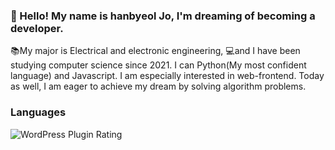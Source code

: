 ### 👋 Hello! My name is hanbyeol Jo, I'm dreaming of becoming a developer.

📚My major is Electrical and electronic engineering, 💻and I have been studying computer science since 2021. I can Python(My most confident language) and Javascript. I am especially interested in web-frontend. Today as well, I am eager to achieve my dream by solving algorithm problems.

### Languages
![WordPress Plugin Rating](https://img.shields.io/wordpress/plugin/stars/bbpress?color=blue&label=python)




<!--
**Narastro/Narastro** is a ✨ _special_ ✨ repository because its `README.md` (this file) appears on your GitHub profile.

Here are some ideas to get you started:

- 🔭 I’m currently working on ...
- 🌱 I’m currently learning ...
- 👯 I’m looking to collaborate on ...
- 🤔 I’m looking for help with ...
- 💬 Ask me about ...
- 📫 How to reach me: ...
- 😄 Pronouns: ...
- ⚡ Fun fact: ...
-->

